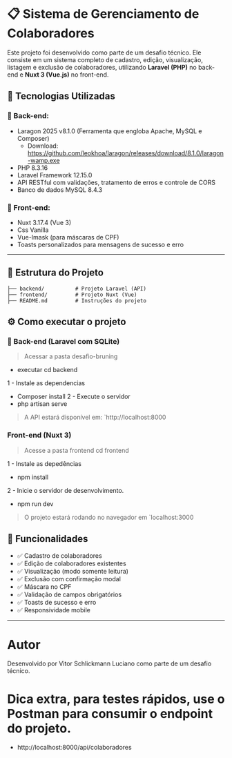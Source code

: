 # 📋 Sistema de Gerenciamento de Colaboradores

Este projeto foi desenvolvido como parte de um desafio técnico. Ele consiste em um sistema completo de cadastro, edição, visualização, listagem e exclusão de colaboradores, utilizando **Laravel (PHP)** no back-end e **Nuxt 3 (Vue.js)** no front-end.

## 🚀 Tecnologias Utilizadas

### 🔧 Back-end:
- Laragon 2025 v8.1.0 (Ferramenta que engloba Apache, MySQL e Composer) 
    - Download: https://github.com/leokhoa/laragon/releases/download/8.1.0/laragon-wamp.exe
- PHP 8.3.16 
- Laravel Framework 12.15.0
- API RESTful com validações, tratamento de erros e controle de CORS
- Banco de dados MySQL 8.4.3

### 🎨 Front-end:
- Nuxt 3.17.4 (Vue 3)
- Css Vanilla
- Vue-Imask (para máscaras de CPF)
- Toasts personalizados para mensagens de sucesso e erro

---

## 📁 Estrutura do Projeto

```
├── backend/          # Projeto Laravel (API)
├── frontend/         # Projeto Nuxt (Vue)
├── README.md         # Instruções do projeto
```

## ⚙️ Como executar o projeto

### 🐙 Back-end (Laravel com SQLite)

> Acessar a pasta desafio-bruning
- executar cd backend

1 - Instale as dependencias
- Composer install
2 - Execute o servidor
- php artisan serve

> A API estará disponível em: `http://localhost:8000


###  Front-end (Nuxt 3)

> Acesse a pasta frontend
cd frontend 

1 - Instale as depedências 
- npm install

2 - Inicie o servidor de desenvolvimento.
- npm run dev

> O projeto estará rodando no navegador em `localhost:3000

## 📌 Funcionalidades

- ✅ Cadastro de colaboradores
- ✅ Edição de colaboradores existentes
- ✅ Visualização (modo somente leitura)
- ✅ Exclusão com confirmação modal
- ✅ Máscara no CPF
- ✅ Validação de campos obrigatórios
- ✅ Toasts de sucesso e erro
- ✅ Responsividade mobile

---

# Autor

Desenvolvido por Vitor Schlickmann Luciano como parte de um desafio técnico.

# Dica extra, para testes rápidos, use o Postman para consumir o endpoint do projeto.
- http://localhost:8000/api/colaboradores